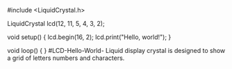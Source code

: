 #include <LiquidCrystal.h>

LiquidCrystal lcd(12, 11, 5, 4, 3, 2);

void setup() {
  lcd.begin(16, 2);
  lcd.print("Hello, world!");
}

void loop() {
}
#LCD-Hello-World-
Liquid display crystal is designed to show a grid of letters numbers and characters.
